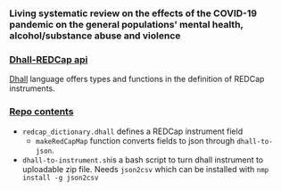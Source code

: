 ### Living systematic review on the effects of the COVID-19 pandemic on the general populations' mental health, alcohol/substance abuse and violence

### [Dhall-REDCap api](https://github.com/esm-ispm-unibe-ch/covid19-mhsr/tree/master/dhall-instruments)
[Dhall](dhall-lang.org) language offers types and functions in the definition of
REDCap instruments.

### [Repo contents](https://github.com/esm-ispm-unibe-ch/covid19-mhsr/tree/master/dhall-instruments)
* `redcap_dictionary.dhall` defines a REDCap instrument field
  * `makeRedCapMap` function converts fields to json through `dhall-to-json`.
* `dhall-to-instrument.sh`is a bash script to turn dhall instrument to
  uploadable zip file. Needs `json2csv` which can be installed with `nmp install -g json2csv`
